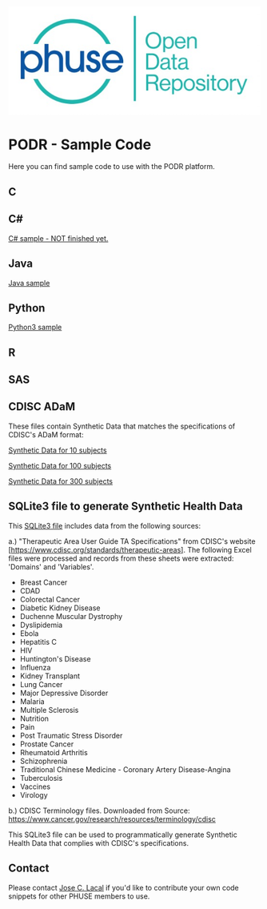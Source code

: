 ![PHUSE PODR Logo Logo](/PODR.jpeg)
# PODR - Sample Code

Here you can find sample code to use with the PODR platform.

## C

## C#
[C# sample - NOT finished yet.](/sample_code/PHUSE_PODR.csharp)

## Java
[Java sample](/sample_code/PHUSE_PODR.java)

## Python
[Python3 sample](/sample_code/PHUSE_PODR.py)

## R

## SAS

## CDISC ADaM
These files contain Synthetic Data that matches the specifications of CDISC's ADaM format:

[Synthetic Data for 10 subjects](/sample_code/ADaM_SyntData_10.csv)

[Synthetic Data for 100 subjects](/sample_code/ADaM_SyntData_100.csv)

[Synthetic Data for 300 subjects](/sample_code/ADaM_SyntData_300.csv)

## SQLite3 file to generate Synthetic Health Data
This [SQLite3 file](/sample_code/Synthetic_Health_Data_NIHPO.sqlite3) includes data from the following sources:

a.) "Therapeutic Area User Guide TA Specifications" from CDISC's website [https://www.cdisc.org/standards/therapeutic-areas]. 
The following Excel files were processed and records from these sheets were extracted: 'Domains' and 'Variables'.
* Breast Cancer
* CDAD
* Colorectal Cancer
* Diabetic Kidney Disease
* Duchenne Muscular Dystrophy
* Dyslipidemia
* Ebola
* Hepatitis C
* HIV
* Huntington's Disease
* Influenza
* Kidney Transplant
* Lung Cancer
* Major Depressive Disorder
* Malaria
* Multiple Sclerosis
* Nutrition
* Pain
* Post Traumatic Stress Disorder
* Prostate Cancer
* Rheumatoid Arthritis
* Schizophrenia
* Traditional Chinese Medicine - Coronary Artery Disease-Angina
* Tuberculosis
* Vaccines
* Virology


b.) CDISC Terminology files. Downloaded from Source: https://www.cancer.gov/research/resources/terminology/cdisc

This SQLite3 file can be used to programmatically generate Synthetic Health Data that complies with CDISC's specifications.

## Contact
Please contact [Jose C. Lacal](mailto:Jose.Lacal@NIHPO.com) if you'd like to contribute your own code snippets for other PHUSE members to use.
